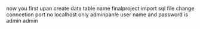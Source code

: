 now you first upan create data table name finalproject
import sql file 
change conncetion port no localhost only
adminpanle user name and password is admin admin
